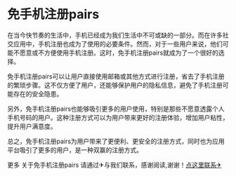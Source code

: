 # 免手机注册pairs

在当今快节奏的生活中，手机已经成为我们生活中不可或缺的一部分。而在许多社交应用中，手机注册也成为了使用的必要条件。然而，对于一些用户来说，他们可能不愿意或不方便使用手机注册。这时，免手机注册pairs就成为了一个很好的选择。

免手机注册pairs可以让用户直接使用邮箱或其他方式进行注册，省去了手机注册的繁琐步骤。这不仅方便了用户，还能够保护用户的隐私信息，避免了手机注册可能存在的安全隐患。

另外，免手机注册pairs也能够吸引更多的用户使用，特别是那些不愿意透露个人手机号码的用户。这种注册方式可以为用户带来更好的注册体验，增加用户粘性，提升用户满意度。

总之，免手机注册pairs为用户带来了更便利、更安全的注册方式，同时也为应用平台吸引了更多的用户，是一种双赢的注册方式。

更多 关于免手机注册pairs 请通过✈与我们联系，感谢阅读,谢谢！[点这里联系✈](https://c.k02.cc)
